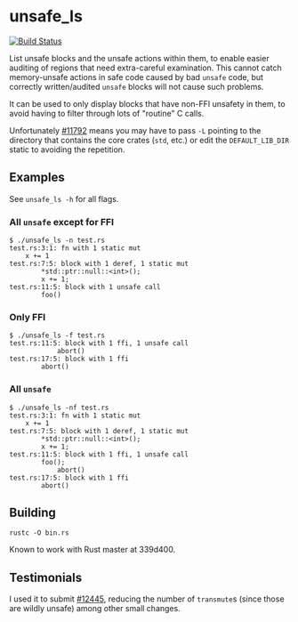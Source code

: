 # unsafe_ls

[![Build Status](https://travis-ci.org/huonw/unsafe_ls.png)](https://travis-ci.org/huonw/unsafe_ls)

List unsafe blocks and the unsafe actions within them, to enable
easier auditing of regions that need extra-careful examination. This
cannot catch memory-unsafe actions in safe code caused by bad `unsafe`
code, but correctly written/audited `unsafe` blocks will not cause
such problems.

It can be used to only display blocks that have non-FFI unsafety in
them, to avoid having to filter through lots of "routine" C calls.


Unfortunately [#11792](https://github.com/mozilla/rust/issues/11792)
means you may have to pass `-L` pointing to the directory that
contains the core crates (`std`, etc.) or edit the `DEFAULT_LIB_DIR`
static to avoiding the repetition.

## Examples

See `unsafe_ls -h` for all flags.

### All `unsafe` except for FFI

    $ ./unsafe_ls -n test.rs
    test.rs:3:1: fn with 1 static mut
        x += 1
    test.rs:7:5: block with 1 deref, 1 static mut
            *std::ptr::null::<int>();
            x += 1;
    test.rs:11:5: block with 1 unsafe call
            foo()

### Only FFI

    $ ./unsafe_ls -f test.rs
    test.rs:11:5: block with 1 ffi, 1 unsafe call
                abort()
    test.rs:17:5: block with 1 ffi
            abort()

### All `unsafe`

    $ ./unsafe_ls -nf test.rs
    test.rs:3:1: fn with 1 static mut
        x += 1
    test.rs:7:5: block with 1 deref, 1 static mut
            *std::ptr::null::<int>();
            x += 1;
    test.rs:11:5: block with 1 ffi, 1 unsafe call
            foo();
                abort()
    test.rs:17:5: block with 1 ffi
            abort()


## Building

    rustc -O bin.rs

Known to work with Rust master at 339d400.

## Testimonials

I used it to submit
[#12445](https://github.com/mozilla/rust/pull/12445), reducing the
number of `transmute`s (since those are wildly unsafe) among other
small changes.
